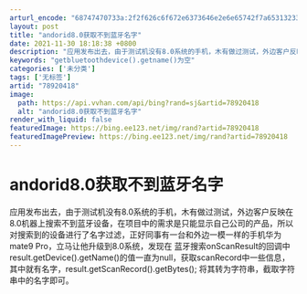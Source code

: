 ```yaml
---
arturl_encode: "68747470733a:2f2f626c6f672e6373646e2e6e65742f7a6531323334353939:2f61727469636c652f64657461696c732f3738393230343138"
layout: post
title: "andorid8.0获取不到蓝牙名字"
date: 2021-11-30 18:18:38 +0800
description: "应用发布出去，由于测试机没有8.0系统的手机，木有做过测试，外边客户反映在8.0机器上搜索不到蓝牙设"
keywords: "getbluetoothdevice().getname()为空"
categories: ['未分类']
tags: ['无标签']
artid: "78920418"
image:
  path: https://api.vvhan.com/api/bing?rand=sj&artid=78920418
  alt: "andorid8.0获取不到蓝牙名字"
render_with_liquid: false
featuredImage: https://bing.ee123.net/img/rand?artid=78920418
featuredImagePreview: https://bing.ee123.net/img/rand?artid=78920418
---
```


# andorid8.0获取不到蓝牙名字

应用发布出去，由于测试机没有8.0系统的手机，木有做过测试，外边客户反映在8.0机器上搜索不到蓝牙设备，在项目中的需求是只能显示自己公司的产品，所以对搜索到的设备进行了名字过滤，正好同事有一台和外边一模一样的手机华为mate9 Pro，立马让他升级到8.0系统，发现在 蓝牙搜索onScanResult的回调中result.getDevice().getName()的值一直为null，获取scanRecord中一些信息，其中就有名字，result.getScanRecord().getBytes(); 将其转为字符串，截取字符串中的名字即可。